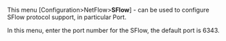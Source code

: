 This menu [Configuration>NetFlow>**SFlow**] - can be used to configure SFlow protocol support, in particular Port.



In this menu, enter the port number for the SFlow, the default port is 6343.
